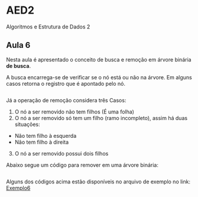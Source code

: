 
# AED2
Algoritmos e Estrutura de Dados 2

## Aula 6

Nesta aula é apresentado o conceito de busca e remoção em árvore binária **de busca**.

A busca encarrega-se de verificar se o nó está ou não na árvore. Em alguns casos retorna o registro que é apontado pelo nó.
```C

```
Já a operação de remoção considera três Casos:
1. O nó a ser removido não tem filhos (É uma folha)
2. O nó a ser removido só tem um filho (ramo incompleto), assim há duas situações:
  * Não tem filho à esquerda
  * Nâo tem filho à direita
3. O nó a ser removido possui dois filhos

Abaixo segue um código para remover em uma árvore binária:

```C

```


Alguns dos códigos acima estão disponíveis no arquivo de exemplo no link:
[Exemplo6](exemplo1/exemplo-arvore1.c)

